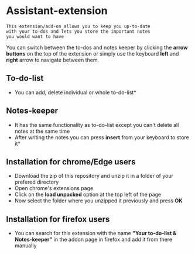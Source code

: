 # Assistant-extension

```
This extension/add-on allows you to keep you up-to-date 
with your to-dos and lets you store the important notes
you would want to have
```

You can switch between the to-dos and notes keeper by clicking 
the **arrow buttons** on the top of the extension or simply use the 
keyboard **left** and **right** arrow to navigate between them.

## To-do-list

* You can add, delete individual or whole to-do-list*

## Notes-keeper
* It has the same functionality as to-do-list except you can't delete all notes 
at the same time
* After writing the notes you can press **insert** from your keyboard to store it*
 ## Installation for chrome/Edge users
 * Download the zip of this repository and unzip it in a folder of your prefered directory
 * Open chrome's extensions page
 * Click on the **load unpacked** option at the top left of the page
 * Now select the folder where you unzipped it previously and press **OK**

## Installation for firefox users
 * You can search for this extension with the name **"Your to-do-list & Notes-keeper"** in the addon page in firefox
   and add it from there manually
 
